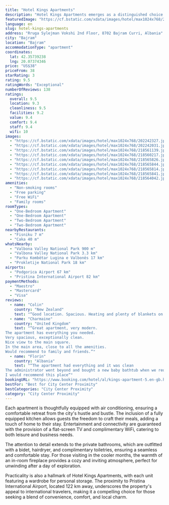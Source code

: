 ```yaml
---
title: "Hotel Kings Apartments"
description: "Hotel Kings Apartments emerges as a distinguished choice for travelers seeking comfort and convenience, located just 45 km from the historic Visoki Dečani Monastery."
featuredImage: "https://cf.bstatic.com/xdata/images/hotel/max1024x768/202242327.jpg?k=30443da0373d528ff42210712ded124143d536cf2de01f138301d660f9f32652&o=&hp=1"
language: en
slug: hotel-kings-apartments
address: "Rruga Sylejman Vokshi 2nd Floor, 8702 Bajram Curri, Albania"
city: "Bajram"
location: "Bajram"
accommodationType: "apartment"
coordinates:
  lat: 42.35739238
  lng: 20.07374346
price: "US$38"
priceFrom: 38
starRating: 3
rating: 9.5
ratingWords: "Exceptional"
numberOfReviews: 138
ratings:
  overall: 9.5
  location: 9.3
  cleanliness: 9.5
  facilities: 9.2
  value: 9.4
  comfort: 9.4
  staff: 9.4
  wifi: 10
images:
  - "https://cf.bstatic.com/xdata/images/hotel/max1024x768/202242327.jpg?k=30443da0373d528ff42210712ded124143d536cf2de01f138301d660f9f32652&o=&hp=1"
  - "https://cf.bstatic.com/xdata/images/hotel/max1024x768/202242031.jpg?k=6147378156d246eb8e3eb687c22918621d5ef670bb63d1b773b6ccd4b55c4b3a&o=&hp=1"
  - "https://cf.bstatic.com/xdata/images/hotel/max1024x768/218561139.jpg?k=d85eeb4d17bf0cbfde8374914b499d01c85018906bc7d8f43f7b5efa6c48a8cf&o=&hp=1"
  - "https://cf.bstatic.com/xdata/images/hotel/max1024x768/218560217.jpg?k=a552ec24837724cd55bc5caf460c3baa5471929eecf740ae1771a2c965254e72&o=&hp=1"
  - "https://cf.bstatic.com/xdata/images/hotel/max1024x768/218565826.jpg?k=941250ddee41e2635f3ddf657c54c98a4cdddc213939e06e8156676060ba3077&o=&hp=1"
  - "https://cf.bstatic.com/xdata/images/hotel/max1024x768/218565844.jpg?k=9031ddfd6d140a4840622a0265b009ec1cb3f045714b881b90c3af847fe9ea8d&o=&hp=1"
  - "https://cf.bstatic.com/xdata/images/hotel/max1024x768/218565814.jpg?k=0245bed8627388a4b84f41d228ccd271af23bdddf4219b4ae8dab39a7e7db60e&o=&hp=1"
  - "https://cf.bstatic.com/xdata/images/hotel/max1024x768/218565841.jpg?k=4924987c6fb3d7d4afeda7801b68e8f7cf856b361d647766e29ca6b2954758ea&o=&hp=1"
  - "https://cf.bstatic.com/xdata/images/hotel/max1024x768/218564042.jpg?k=c25c3621a00a94179e653e935f79951f43b61a7bfea0879f69e98ea2bb9f7bc5&o=&hp=1"
amenities:
  - "Non-smoking rooms"
  - "Free parking"
  - "Free WiFi"
  - "Family rooms"
roomTypes:
  - "One-Bedroom Apartment"
  - "One-Bedroom Apartment"
  - "Two-Bedroom Apartment"
  - "Two-Bedroom Apartment"
nearbyRestaurants:
  - "Fisniku 7 m"
  - "Caka 40 m"
whatsNearby:
  - "Valbona Valley National Park 900 m"
  - "Valbona Valley National Park 3.3 km"
  - "Parku Kombëtar Lugina e Valbonës 17 km"
  - "Prokletije National Park 18 km"
airports:
  - "Podgorica Airport 67 km"
  - "Pristina International Airport 82 km"
paymentMethods:
  - "Maestro"
  - "Mastercard"
  - "Visa"
reviews:
  - name: "Colin"
    country: "New Zealand"
    text: "“Good location. Spacious. Heating and plenty of blankets on the bed”"
  - name: "Charmaine"
    country: "United Kingdom"
    text: "“Great apartment, very modern.
The apartment has everything you needed.
Very spacious, exceptionally clean.
Nice view to the main square.
In the main area, close to all the amenities.
Would recommend to family and friends.”"
  - name: "Florin"
    country: "Albania"
    text: "“The apartment had everything and it was clean
The administrator went beyond and bought a new baby bathtub when we requested it.
I would recommend this place”"
bookingURL: "https://www.booking.com/hotel/al/kings-apartment-5.en-gb.html?aid=8035640"
bestFor: "Best for City Center Proximity"
bestCategories: "City Center Proximity"
category: "City Center Proximity"
---
```


Each apartment is thoughtfully equipped with air conditioning, ensuring a comfortable retreat from the city's hustle and bustle. The inclusion of a fully equipped kitchen allows guests the freedom to craft their meals, adding a touch of home to their stay. Entertainment and connectivity are guaranteed with the provision of a flat-screen TV and complimentary WiFi, catering to both leisure and business needs.

The attention to detail extends to the private bathrooms, which are outfitted with a bidet, hairdryer, and complimentary toiletries, ensuring a seamless and comfortable stay. For those visiting in the cooler months, the warmth of an in-room fireplace provides a cozy and inviting atmosphere, perfect for unwinding after a day of exploration.

Practicality is also a hallmark of Hotel Kings Apartments, with each unit featuring a wardrobe for personal storage. The proximity to Pristina International Airport, located 122 km away, underscores the property's appeal to international travelers, making it a compelling choice for those seeking a blend of convenience, comfort, and local charm.